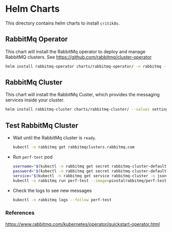 # Helm Charts

This directory contains helm charts to install `critik8s`.

## RabbitMq Operator

This chart will install the RabbitMq operator to deploy and manage RabbitMQ clusters. See <https://github.com/rabbitmq/cluster-operator>

  ```bash
  helm install rabbitmq-operator charts/rabbitmq-operator/ -n rabbitmq --create-namespace
  ```

## RabbitMq Cluster

This chart will install the RabbitMq Custer, which provides the messaging services inside your cluster.

  ```bash
  helm install rabbitmq-cluster charts/rabbitmq-cluster/ --values settings.yaml -n rabbitmq --create-namespace
  ```

## Test RabbitMq Cluster

- Wait until the RabbitMq cluster is `ready`.

  ```bash
  kubectl -n rabbitmq get rabbitmqclusters.rabbitmq.com
  ```

- Run `perf-test` pod

    ```bash
    username="$(kubectl -n rabbitmq get secret rabbitmq-cluster-default-user -o jsonpath='{.data.username}' | base64 --decode)"
    password="$(kubectl -n rabbitmq get secret rabbitmq-cluster-default-user -o jsonpath='{.data.password}' | base64 --decode)"
    service="$(kubectl -n rabbitmq get service rabbitmq-cluster -o jsonpath='{.spec.clusterIP}')"
    kubectl -n rabbitmq run perf-test --image=pivotalrabbitmq/perf-test -- --uri amqp://$username:$password@$service
    ```

- Check the logs to see new messages

    ```bash
    kubectl -n rabbitmq logs --follow perf-test
    ```

### References

<https://www.rabbitmq.com/kubernetes/operator/quickstart-operator.html>
